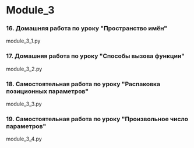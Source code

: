 # Module_3
### 16. Домашняя работа по уроку "Пространство имён"
module_3_1.py
### 17. Домашняя работа по уроку "Способы вызова функции"
module_3_2.py
### 18. Самостоятельная работа по уроку "Распаковка позиционных параметров"
module_3_3.py
### 19. Самостоятельная работа по уроку "Произвольное число параметров"
module_3_4.py
